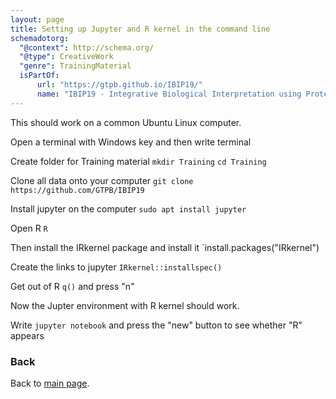 ```yaml
---
layout: page
title: Setting up Jupyter and R kernel in the command line
schemadotorg:
  "@context": http://schema.org/
  "@type": CreativeWork
  "genre": TrainingMaterial
  isPartOf:
      url: "https://gtpb.github.io/IBIP19/"
      name: "IBIP19 - Integrative Biological Interpretation using Proteomics"
---
```


This should work on a common Ubuntu Linux computer.

Open a terminal with Windows key and then write terminal

Create folder for Training material
`mkdir Training`
`cd Training`

Clone all data onto your computer
`git clone https://github.com/GTPB/IBIP19`

Install jupyter on the computer
`sudo apt install jupyter`

Open R
`R`

Then install the IRkernel package and install it
`install.packages("IRkernel")

Create the links to jupyter
`IRkernel::installspec()`

Get out of R
`q()`
and press "n"


Now the Jupter environment with R kernel should work.

Write
`jupyter notebook`
and press the "new" button to see whether "R" appears


### Back

Back to [main page](../index.md).
